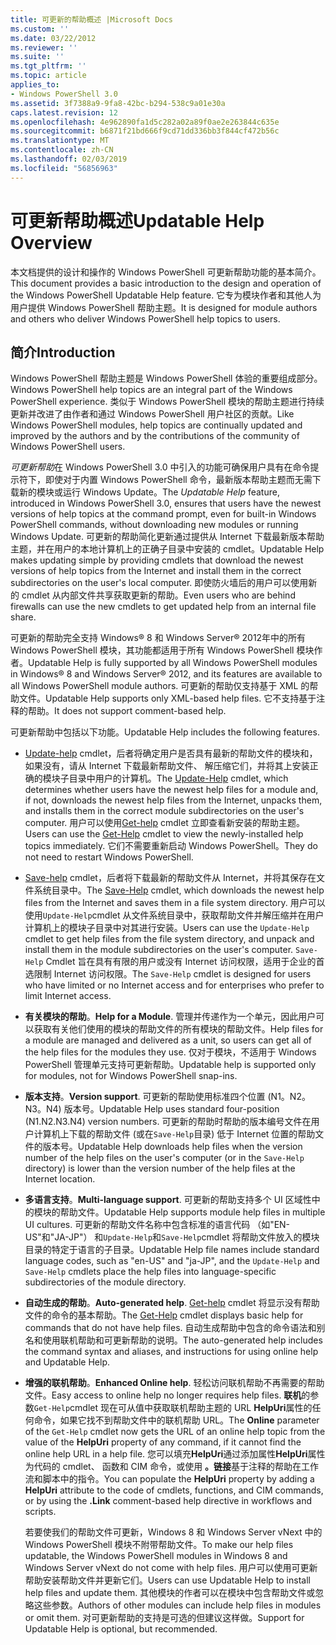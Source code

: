 ```yaml
---
title: 可更新的帮助概述 |Microsoft Docs
ms.custom: ''
ms.date: 03/22/2012
ms.reviewer: ''
ms.suite: ''
ms.tgt_pltfrm: ''
ms.topic: article
applies_to:
- Windows PowerShell 3.0
ms.assetid: 3f7388a9-9fa8-42bc-b294-538c9a01e30a
caps.latest.revision: 12
ms.openlocfilehash: 4e962890fa1d5c282a02a89f0ae2e263844c635e
ms.sourcegitcommit: b6871f21bd666f9cd71dd336bb3f844cf472b56c
ms.translationtype: MT
ms.contentlocale: zh-CN
ms.lasthandoff: 02/03/2019
ms.locfileid: "56856963"
---
```

# <a name="updatable-help-overview"></a><span data-ttu-id="26863-102">可更新帮助概述</span><span class="sxs-lookup"><span data-stu-id="26863-102">Updatable Help Overview</span></span>

<span data-ttu-id="26863-103">本文档提供的设计和操作的 Windows PowerShell 可更新帮助功能的基本简介。</span><span class="sxs-lookup"><span data-stu-id="26863-103">This document provides a basic introduction to the design and operation of the Windows PowerShell Updatable Help feature.</span></span> <span data-ttu-id="26863-104">它专为模块作者和其他人为用户提供 Windows PowerShell 帮助主题。</span><span class="sxs-lookup"><span data-stu-id="26863-104">It is designed for module authors and others who deliver Windows PowerShell help topics to users.</span></span>

## <a name="introduction"></a><span data-ttu-id="26863-105">简介</span><span class="sxs-lookup"><span data-stu-id="26863-105">Introduction</span></span>

<span data-ttu-id="26863-106">Windows PowerShell 帮助主题是 Windows PowerShell 体验的重要组成部分。</span><span class="sxs-lookup"><span data-stu-id="26863-106">Windows PowerShell help topics are an integral part of the Windows PowerShell experience.</span></span> <span data-ttu-id="26863-107">类似于 Windows PowerShell 模块的帮助主题进行持续更新并改进了由作者和通过 Windows PowerShell 用户社区的贡献。</span><span class="sxs-lookup"><span data-stu-id="26863-107">Like Windows PowerShell modules, help topics are continually updated and improved by the authors and by the contributions of the community of Windows PowerShell users.</span></span>

<span data-ttu-id="26863-108">*可更新帮助*在 Windows PowerShell 3.0 中引入的功能可确保用户具有在命令提示符下，即使对于内置 Windows PowerShell 命令，最新版本帮助主题而无需下载新的模块或运行 Windows Update。</span><span class="sxs-lookup"><span data-stu-id="26863-108">The *Updatable Help* feature, introduced in Windows PowerShell 3.0, ensures that users have the newest versions of help topics at the command prompt, even for built-in Windows PowerShell commands, without downloading new modules or running Windows Update.</span></span> <span data-ttu-id="26863-109">可更新的帮助简化更新通过提供从 Internet 下载最新版本帮助主题，并在用户的本地计算机上的正确子目录中安装的 cmdlet。</span><span class="sxs-lookup"><span data-stu-id="26863-109">Updatable Help makes updating simple by providing cmdlets that download the newest versions of help topics from the Internet and install them in the correct subdirectories on the user's local computer.</span></span> <span data-ttu-id="26863-110">即使防火墙后的用户可以使用新的 cmdlet 从内部文件共享获取更新的帮助。</span><span class="sxs-lookup"><span data-stu-id="26863-110">Even users who are behind firewalls can use the new cmdlets to get updated help from an internal file share.</span></span>

<span data-ttu-id="26863-111">可更新的帮助完全支持 Windows® 8 和 Windows Server® 2012年中的所有 Windows PowerShell 模块，其功能都适用于所有 Windows PowerShell 模块作者。</span><span class="sxs-lookup"><span data-stu-id="26863-111">Updatable Help is fully supported by all Windows PowerShell modules in Windows® 8 and Windows Server® 2012, and its features are available to all Windows PowerShell module authors.</span></span> <span data-ttu-id="26863-112">可更新的帮助仅支持基于 XML 的帮助文件。</span><span class="sxs-lookup"><span data-stu-id="26863-112">Updatable Help supports only XML-based help files.</span></span> <span data-ttu-id="26863-113">它不支持基于注释的帮助。</span><span class="sxs-lookup"><span data-stu-id="26863-113">It does not support comment-based help.</span></span>

<span data-ttu-id="26863-114">可更新帮助中包括以下功能。</span><span class="sxs-lookup"><span data-stu-id="26863-114">Updatable Help includes the following features.</span></span>

- <span data-ttu-id="26863-115">[Update-help](/powershell/module/Microsoft.PowerShell.Core/Update-Help) cmdlet，后者将确定用户是否具有最新的帮助文件的模块和，如果没有，请从 Internet 下载最新帮助文件、 解压缩它们，并将其上安装正确的模块子目录中用户的计算机。</span><span class="sxs-lookup"><span data-stu-id="26863-115">The [Update-Help](/powershell/module/Microsoft.PowerShell.Core/Update-Help) cmdlet, which determines whether users have the newest help files for a module and, if not, downloads the newest help files from the Internet, unpacks them, and installs them in the correct module subdirectories on the user's computer.</span></span> <span data-ttu-id="26863-116">用户可以使用[Get-help](/powershell/module/Microsoft.PowerShell.Core/Update-Help) cmdlet 立即查看新安装的帮助主题。</span><span class="sxs-lookup"><span data-stu-id="26863-116">Users can use the [Get-Help](/powershell/module/Microsoft.PowerShell.Core/Update-Help) cmdlet to view the newly-installed help topics immediately.</span></span> <span data-ttu-id="26863-117">它们不需要重新启动 Windows PowerShell。</span><span class="sxs-lookup"><span data-stu-id="26863-117">They do not need to restart Windows PowerShell.</span></span>

- <span data-ttu-id="26863-118">[Save-help](/powershell/module/Microsoft.PowerShell.Core/Save-Help) cmdlet，后者将下载最新的帮助文件从 Internet，并将其保存在文件系统目录中。</span><span class="sxs-lookup"><span data-stu-id="26863-118">The [Save-Help](/powershell/module/Microsoft.PowerShell.Core/Save-Help) cmdlet, which downloads the newest help files from the Internet and saves them in a file system directory.</span></span> <span data-ttu-id="26863-119">用户可以使用`Update-Help`cmdlet 从文件系统目录中，获取帮助文件并解压缩并在用户计算机上的模块子目录中对其进行安装。</span><span class="sxs-lookup"><span data-stu-id="26863-119">Users can use the `Update-Help` cmdlet to get help files from the file system directory, and unpack and install them in the module subdirectories on the user's computer.</span></span> <span data-ttu-id="26863-120">`Save-Help` Cmdlet 旨在具有有限的用户或没有 Internet 访问权限，适用于企业的首选限制 Internet 访问权限。</span><span class="sxs-lookup"><span data-stu-id="26863-120">The `Save-Help` cmdlet is designed for users who have limited or no Internet access and for enterprises who prefer to limit Internet access.</span></span>

- <span data-ttu-id="26863-121">**有关模块的帮助**。</span><span class="sxs-lookup"><span data-stu-id="26863-121">**Help for a Module**.</span></span> <span data-ttu-id="26863-122">管理并传递作为一个单元，因此用户可以获取有关他们使用的模块的帮助文件的所有模块的帮助文件。</span><span class="sxs-lookup"><span data-stu-id="26863-122">Help files for a module are managed and delivered as a unit, so users can get all of the help files for the modules they use.</span></span> <span data-ttu-id="26863-123">仅对于模块，不适用于 Windows PowerShell 管理单元支持可更新帮助。</span><span class="sxs-lookup"><span data-stu-id="26863-123">Updatable help is supported only for modules, not for Windows PowerShell snap-ins.</span></span>

- <span data-ttu-id="26863-124">**版本支持**。</span><span class="sxs-lookup"><span data-stu-id="26863-124">**Version support**.</span></span> <span data-ttu-id="26863-125">可更新的帮助使用标准四个位置 (N1。N2。N3。N4) 版本号。</span><span class="sxs-lookup"><span data-stu-id="26863-125">Updatable Help uses standard four-position (N1.N2.N3.N4) version numbers.</span></span> <span data-ttu-id="26863-126">可更新的帮助时帮助的版本编号文件在用户计算机上下载的帮助文件 (或在`Save-Help`目录) 低于 Internet 位置的帮助文件的版本号。</span><span class="sxs-lookup"><span data-stu-id="26863-126">Updatable Help downloads help files when the version number of the help files on the user's computer (or in the `Save-Help` directory) is lower than the version number of the  help files at the Internet location.</span></span>

- <span data-ttu-id="26863-127">**多语言支持**。</span><span class="sxs-lookup"><span data-stu-id="26863-127">**Multi-language support**.</span></span> <span data-ttu-id="26863-128">可更新的帮助支持多个 UI 区域性中的模块的帮助文件。</span><span class="sxs-lookup"><span data-stu-id="26863-128">Updatable Help supports module help files in multiple UI cultures.</span></span> <span data-ttu-id="26863-129">可更新的帮助文件名称中包含标准的语言代码 （如"EN-US"和"JA-JP"） 和`Update-Help`和`Save-Help`cmdlet 将帮助文件放入的模块目录的特定于语言的子目录。</span><span class="sxs-lookup"><span data-stu-id="26863-129">Updatable Help file names include standard language codes, such as "en-US" and "ja-JP", and the `Update-Help` and `Save-Help` cmdlets place the help files into language-specific subdirectories of the module directory.</span></span>

- <span data-ttu-id="26863-130">**自动生成的帮助**。</span><span class="sxs-lookup"><span data-stu-id="26863-130">**Auto-generated help**.</span></span> <span data-ttu-id="26863-131">[Get-help](/powershell/module/Microsoft.PowerShell.Core/Get-Help) cmdlet 将显示没有帮助文件的命令的基本帮助。</span><span class="sxs-lookup"><span data-stu-id="26863-131">The [Get-Help](/powershell/module/Microsoft.PowerShell.Core/Get-Help) cmdlet displays basic help for commands that do not have help files.</span></span> <span data-ttu-id="26863-132">自动生成帮助中包含的命令语法和别名和使用联机帮助和可更新帮助的说明。</span><span class="sxs-lookup"><span data-stu-id="26863-132">The auto-generated help includes the command syntax and aliases, and instructions for using online help and Updatable Help.</span></span>

- <span data-ttu-id="26863-133">**增强的联机帮助**。</span><span class="sxs-lookup"><span data-stu-id="26863-133">**Enhanced Online help**.</span></span> <span data-ttu-id="26863-134">轻松访问联机帮助不再需要的帮助文件。</span><span class="sxs-lookup"><span data-stu-id="26863-134">Easy access to online help no longer requires help files.</span></span> <span data-ttu-id="26863-135">**联机**的参数`Get-Help`cmdlet 现在可从值中获取联机帮助主题的 URL **HelpUri**属性的任何命令，如果它找不到帮助文件中的联机帮助 URL。</span><span class="sxs-lookup"><span data-stu-id="26863-135">The **Online** parameter of the `Get-Help` cmdlet now gets the URL of an online help topic from the value of the **HelpUri** property of any command, if it cannot find the online help URL in a help file.</span></span> <span data-ttu-id="26863-136">您可以填充**HelpUri**通过添加属性**HelpUri**属性为代码的 cmdlet、 函数和 CIM 命令，或使用 **。链接**基于注释的帮助在工作流和脚本中的指令。</span><span class="sxs-lookup"><span data-stu-id="26863-136">You can populate the **HelpUri** property by adding a **HelpUri** attribute to the code of cmdlets, functions, and CIM commands, or by using the **.Link** comment-based help directive in workflows and scripts.</span></span>

  <span data-ttu-id="26863-137">若要使我们的帮助文件可更新，Windows 8 和 Windows Server vNext 中的 Windows PowerShell 模块不附带帮助文件。</span><span class="sxs-lookup"><span data-stu-id="26863-137">To make our help files updatable, the Windows PowerShell modules in Windows 8 and Windows Server vNext do not come with help files.</span></span> <span data-ttu-id="26863-138">用户可以使用可更新帮助安装帮助文件并更新它们。</span><span class="sxs-lookup"><span data-stu-id="26863-138">Users can use Updatable Help to install help files and update them.</span></span> <span data-ttu-id="26863-139">其他模块的作者可以在模块中包含帮助文件或忽略这些参数。</span><span class="sxs-lookup"><span data-stu-id="26863-139">Authors of other modules can include help files in modules or omit them.</span></span> <span data-ttu-id="26863-140">对可更新帮助的支持是可选的但建议这样做。</span><span class="sxs-lookup"><span data-stu-id="26863-140">Support for Updatable Help is optional, but recommended.</span></span>
